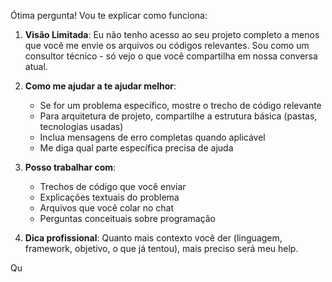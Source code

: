 Ótima pergunta! Vou te explicar como funciona:

1. **Visão Limitada**: Eu não tenho acesso ao seu projeto completo a menos que você me envie os arquivos ou códigos relevantes. Sou como um consultor técnico - só vejo o que você compartilha em nossa conversa atual.

2. **Como me ajudar a te ajudar melhor**:
   - Se for um problema específico, mostre o trecho de código relevante
   - Para arquitetura de projeto, compartilhe a estrutura básica (pastas, tecnologias usadas)
   - Inclua mensagens de erro completas quando aplicável
   - Me diga qual parte específica precisa de ajuda

3. **Posso trabalhar com**:
   - Trechos de código que você enviar
   - Explicações textuais do problema
   - Arquivos que você colar no chat
   - Perguntas conceituais sobre programação

4. **Dica profissional**: Quanto mais contexto você der (linguagem, framework, objetivo, o que já tentou), mais preciso será meu help.

Qu